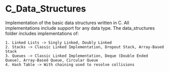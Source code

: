 # C_Data_Structures

Implementation of the basic data structures written in C. All implementations include support for any data type.
The data_structures folder includes implementations of:

    1. Linked Lists -> Singly Linked, Doubly Linked
    2. Stacks -> Classic Linked Implementation, Dropout Stack, Array-Based Stack
    3. Queues -> Classic Linked Implementation, Deque (Double Ended Queue), Array-Based Queue, Circular Queue
    4. Hash Table -> With chaining used to resolve collisions
